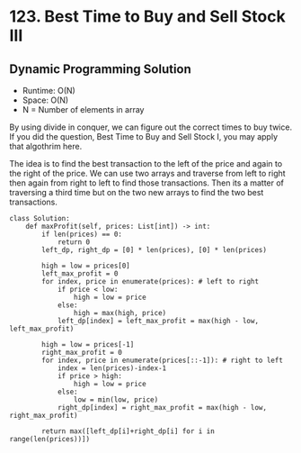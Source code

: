 # 123. Best Time to Buy and Sell Stock III

## Dynamic Programming Solution
- Runtime: O(N)
- Space: O(N)
- N = Number of elements in array

By using divide in conquer, we can figure out the correct times to buy twice.
If you did the question, Best Time to Buy and Sell Stock I, you may apply that algothrim here.

The idea is to find the best transaction to the left of the price and again to the right of the price.
We can use two arrays and traverse from left to right then again from right to left to find those transactions.
Then its a matter of traversing a third time but on the two new arrays to find the two best transactions.

```
class Solution:
    def maxProfit(self, prices: List[int]) -> int:
        if len(prices) == 0:
            return 0
        left_dp, right_dp = [0] * len(prices), [0] * len(prices)
        
        high = low = prices[0]
        left_max_profit = 0
        for index, price in enumerate(prices): # left to right
            if price < low:
                high = low = price
            else:
                high = max(high, price)
            left_dp[index] = left_max_profit = max(high - low, left_max_profit)
            
        high = low = prices[-1]
        right_max_profit = 0
        for index, price in enumerate(prices[::-1]): # right to left
            index = len(prices)-index-1
            if price > high:
                high = low = price
            else:
                low = min(low, price)
            right_dp[index] = right_max_profit = max(high - low, right_max_profit)

        return max([left_dp[i]+right_dp[i] for i in range(len(prices))])
```
